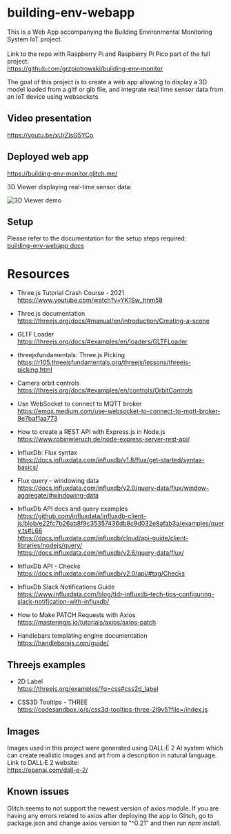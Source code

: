 # building-env-webapp

This is a Web App accompanying the Building Environmental Monitoring System IoT project. \
\
Link to the repo with Raspberry Pi and Raspberry Pi Pico part of the full project: \
https://github.com/grzpiotrowski/building-env-monitor

The goal of this project is to create a web app allowing to display a 3D model loaded from a gltf or glb file, and integrate real time sensor data from an IoT device using websockets.

## Video presentation
https://youtu.be/xUrZlsG5YCo

## Deployed web app
https://building-env-monitor.glitch.me/

3D Viewer displaying real-time sensor data:

![3D Viewer demo](/docs/images/viewer3d-demo.gif)

## Setup
Please refer to the documentation for the setup steps required: \
[building-env-webapp docs](/docs/index.md)


# Resources

* Three.js Tutorial Crash Course - 2021 \
https://www.youtube.com/watch?v=YK1Sw_hnm58

* Three.js documentation \
https://threejs.org/docs/#manual/en/introduction/Creating-a-scene

* GLTF Loader \
https://threejs.org/docs/#examples/en/loaders/GLTFLoader

* threejsfundamentals: Three.js Picking \
https://r105.threejsfundamentals.org/threejs/lessons/threejs-picking.html

* Camera orbit controls \
https://threejs.org/docs/#examples/en/controls/OrbitControls

* Use WebSocket to connect to MQTT broker \
https://emqx.medium.com/use-websocket-to-connect-to-mqtt-broker-9e7baf1aa773

* How to create a REST API with Express.js in Node.js
https://www.robinwieruch.de/node-express-server-rest-api/

* InfluxDb: Flux syntax \
https://docs.influxdata.com/influxdb/v1.8/flux/get-started/syntax-basics/

* Flux query - windowing data \
https://docs.influxdata.com/influxdb/v2.0/query-data/flux/window-aggregate/#windowing-data

* InfluxDb API docs and query examples \
https://github.com/influxdata/influxdb-client-js/blob/e22fc7b26ab8f9c35357436db8c9d032e8afab3a/examples/query.ts#L66 \
https://docs.influxdata.com/influxdb/cloud/api-guide/client-libraries/nodejs/query/ \
https://docs.influxdata.com/influxdb/v2.6/query-data/flux/

* InfluxDb API - Checks \
https://docs.influxdata.com/influxdb/v2.0/api/#tag/Checks

* InfluxDb Slack Notifications Guide \
https://www.influxdata.com/blog/tldr-influxdb-tech-tips-configuring-slack-notification-with-influxdb/

* How to Make PATCH Requests with Axios \
https://masteringjs.io/tutorials/axios/axios-patch

* Handlebars templating engine documentation \
https://handlebarsjs.com/guide/

## Threejs examples

* 2D Label \
https://threejs.org/examples/?q=css#css2d_label

* CSS3D Tooltips - THREE \
https://codesandbox.io/s/css3d-tooltips-three-2l9v5?file=/index.js

## Images
Images used in this project were generated using DALL·E 2 AI system
which can create realistic images and art from a description in natural language. \
Link to DALL·E 2 website: \
https://openai.com/dall-e-2/

## Known issues
Glitch seems to not support the newest version of axios module.
If you are having any errors related to axios after deploying the app to Glitch, go to package.json and change axios version to "^0.21" and then run *npm install*.